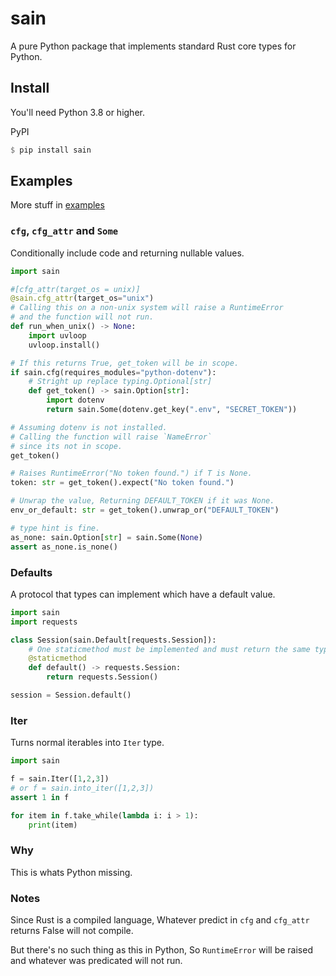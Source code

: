 # sain
A pure Python package that implements standard Rust core types for Python.


## Install
You'll need Python 3.8 or higher.

PyPI
```rs
$ pip install sain
```

## Examples
More stuff in [examples](https://github.com/nxtlo/sain/tree/master/examples)

### `cfg`, `cfg_attr` and `Some`
Conditionally include code and returning nullable values.

```py
import sain

#[cfg_attr(target_os = unix)]
@sain.cfg_attr(target_os="unix")
# Calling this on a non-unix system will raise a RuntimeError
# and the function will not run.
def run_when_unix() -> None:
    import uvloop
    uvloop.install()

# If this returns True, get_token will be in scope.
if sain.cfg(requires_modules="python-dotenv"):
    # Stright up replace typing.Optional[str]
    def get_token() -> sain.Option[str]:
        import dotenv
        return sain.Some(dotenv.get_key(".env", "SECRET_TOKEN"))

# Assuming dotenv is not installed.
# Calling the function will raise `NameError`
# since its not in scope.
get_token()

# Raises RuntimeError("No token found.") if T is None.
token: str = get_token().expect("No token found.")

# Unwrap the value, Returning DEFAULT_TOKEN if it was None.
env_or_default: str = get_token().unwrap_or("DEFAULT_TOKEN")

# type hint is fine.
as_none: sain.Option[str] = sain.Some(None)
assert as_none.is_none()
```

### Defaults
A protocol that types can implement which have a default value.

```py
import sain
import requests

class Session(sain.Default[requests.Session]):
    # One staticmethod must be implemented and must return the same type.
    @staticmethod
    def default() -> requests.Session:
        return requests.Session()

session = Session.default()
```

### Iter
Turns normal iterables into `Iter` type.

```py
import sain

f = sain.Iter([1,2,3])
# or f = sain.into_iter([1,2,3])
assert 1 in f

for item in f.take_while(lambda i: i > 1):
    print(item)
```

### Why
This is whats Python missing.

### Notes
Since Rust is a compiled language, Whatever predict in `cfg` and `cfg_attr` returns False will not compile.

But there's no such thing as this in Python, So `RuntimeError` will be raised and whatever was predicated will not run.
